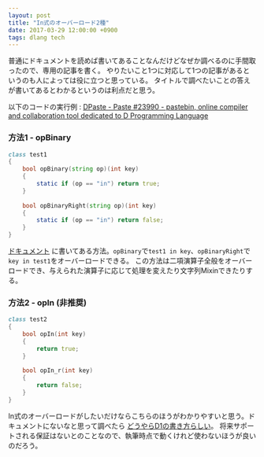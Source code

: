 ```yaml
---
layout: post
title: "In式のオーバーロード2種"
date: 2017-03-29 12:00:00 +0900
tags: dlang tech
---
```


普通にドキュメントを読めば書いてあることなんだけどなぜか調べるのに手間取ったので、専用の記事を書く。
やりたいこと1つに対応して1つの記事があるというのも人によっては役に立つと思っている。
タイトルで調べたいことの答えが書いてあるとわかるというのは利点だと思う。

以下のコードの実行例 : 
[DPaste - Paste #23990 - pastebin, online compiler and collaboration tool dedicated to D Programming Language](https://dpaste.dzfl.pl/c155ba11e043)

### 方法1 - opBinary

```d
class test1
{
	bool opBinary(string op)(int key)
	{
		static if (op == "in") return true;
	}
	
	bool opBinaryRight(string op)(int key)
	{
		static if (op == "in") return false;
	}
}
```

[ドキュメント](http://dlang.org/spec/operatoroverloading.html#binary)
に書いてある方法。`opBinary`で`test1 in key`、`opBinaryRight`で`key in test1`をオーバーロードできる。
この方法は二項演算子全般をオーバーロードでき、与えられた演算子に応じて処理を変えたり文字列Mixinできたりする。

### 方法2 - opIn (非推奨)

```d
class test2
{
	bool opIn(int key)
	{
		return true;
	}
	
	bool opIn_r(int key)
	{
		return false;
	}
}
```

In式のオーバーロードがしたいだけならこちらのほうがわかりやすいと思う。ドキュメントにないなと思って調べたら
[どうやらD1の書き方らしい](http://digitalmars.com/d/1.0/operatoroverloading.html#Binary)。
将来サポートされる保証はないとのことなので、執筆時点で動くけれど使わないほうが良いのだろう。